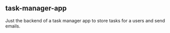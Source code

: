 ## task-manager-app

Just the backend of a task manager app to store tasks for a users and send emails.

